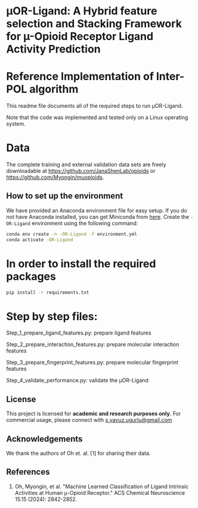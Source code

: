 # µOR-Ligand: A Hybrid feature selection and Stacking Framework for µ-Opioid Receptor Ligand Activity Prediction

# Reference Implementation of Inter-POL algorithm
This readme file documents all of the required steps to run µOR-Ligand.

Note that the code was implemented and tested only on a Linux operating system.

# Data
The complete training and external validation data sets are freely downloadable at https://github.com/JanaShenLab/opioids or https://github.com/Myongin/muopioids.

## How to set up the environment
We have provided an Anaconda environment file for easy setup.
If you do not have Anaconda installed, you can get Miniconda from [here](https://docs.conda.io/en/latest/miniconda.html).
Create the `-OR-Ligand` environment using the following command:
```bash
conda env create -n -OR-Ligand -f environment.yml
conda activate -OR-Ligand
```

# In order to install the required packages
```bash
pip install -r requirements.txt
```

# Step by step files:

Step_1_prepare_ligand_features.py: prepare ligand features

Step_2_prepare_interaction_features.py: prepare molecular interaction features

Step_3_prepare_fingerprint_features.py: prepare molecular fingerprint features

Step_4_validate_performance.py: validate the µOR-Ligand

## License

This project is licensed for **academic and research purposes only**. For commercial usage, please connect with s.yavuz.ugurlu@gmail.com

## Acknowledgements
We thank the authors of Oh et. al. [1] for sharing their data.

## References
1. Oh, Myongin, et al. "Machine Learned Classification of Ligand Intrinsic Activities at Human μ-Opioid Receptor." ACS Chemical Neuroscience 15.15 (2024): 2842-2852.
